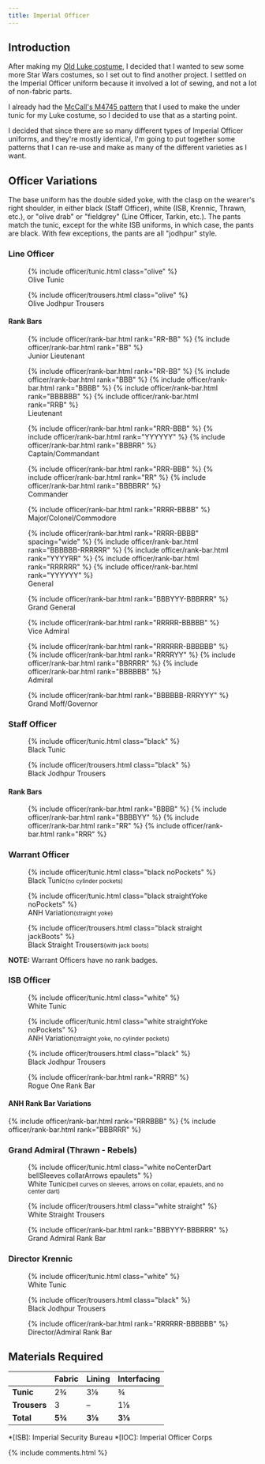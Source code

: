 ```yaml
---
title: Imperial Officer
---
```


<link rel="stylesheet" type="text/css" href="{{ '/assets/css/imperial-officer.css?v=' | append: site.github.build_revision | relative_url }}" />

## Introduction

After making my [Old Luke costume](/costuming/luke-tfa.html), I decided that I wanted to sew some more Star Wars costumes, so I set out to find another project. I settled on the Imperial Officer uniform because it involved a lot of sewing, and not a lot of non-fabric parts.

I already had the [McCall's M4745 pattern](https://mccallpattern.mccall.com/m4745) that I used to make the under tunic for my Luke costume, so I decided to use that as a starting point.

I decided that since there are so many different types of Imperial Officer uniforms, and they're mostly identical, I'm going to put together some patterns that I can re-use and make as many of the different varieties as I want.

## Officer Variations
The base uniform has the double sided yoke, with the clasp on the wearer's right shoulder, in either black (Staff Officer), white (ISB, Krennic, Thrawn, etc.), or "olive drab" or "fieldgrey" (Line Officer, Tarkin, etc.). The pants match the tunic, except for the white ISB uniforms, in which case, the pants are black. With few exceptions, the pants are all "jodhpur" style.

### Line Officer
<figure>
	{% include officer/tunic.html class="olive" %}
	<figcaption>Olive Tunic</figcaption>
</figure>
<figure>
	{% include officer/trousers.html class="olive" %}
	<figcaption>Olive Jodhpur Trousers</figcaption>
</figure>

#### Rank Bars
<figure>
	{% include officer/rank-bar.html rank="RR-BB" %}
	{% include officer/rank-bar.html rank="BB" %}
	<figcaption>Junior Lieutenant</figcaption>
</figure>
<figure>
	{% include officer/rank-bar.html rank="RR-BB" %}
	{% include officer/rank-bar.html rank="BBB" %}
	{% include officer/rank-bar.html rank="BBBB" %}
	{% include officer/rank-bar.html rank="BBBBBB" %}
	{% include officer/rank-bar.html rank="RRB" %}
	<figcaption>Lieutenant</figcaption>
</figure>
<figure>
	{% include officer/rank-bar.html rank="RRR-BBB" %}
	{% include officer/rank-bar.html rank="YYYYYY" %}
	{% include officer/rank-bar.html rank="BBBRR" %}
	<figcaption>Captain/Commandant</figcaption>
</figure>
<figure>
	{% include officer/rank-bar.html rank="RRR-BBB" %}
	{% include officer/rank-bar.html rank="RR" %}
	{% include officer/rank-bar.html rank="BBBBRR" %}
	<figcaption>Commander</figcaption>
</figure>
<figure>
	{% include officer/rank-bar.html rank="RRRR-BBBB" %}
	<figcaption>Major/Colonel/Commodore</figcaption>
</figure>
<figure>
	{% include officer/rank-bar.html rank="RRRR-BBBB" spacing="wide" %}
	{% include officer/rank-bar.html rank="BBBBBB-RRRRRR" %}
	{% include officer/rank-bar.html rank="YYYYRR" %}
	{% include officer/rank-bar.html rank="RRRRRR" %}
	{% include officer/rank-bar.html rank="YYYYYY" %}
	<figcaption>General</figcaption>
</figure>
<figure>
	{% include officer/rank-bar.html rank="BBBYYY-BBBRRR" %}
	<figcaption>Grand General</figcaption>
</figure>
<figure>
	{% include officer/rank-bar.html rank="RRRRR-BBBBB" %}
	<figcaption>Vice Admiral</figcaption>
</figure>
<figure>
	{% include officer/rank-bar.html rank="RRRRRR-BBBBBB" %}
	{% include officer/rank-bar.html rank="RRRRYY" %}
	{% include officer/rank-bar.html rank="BBRRRR" %}
	{% include officer/rank-bar.html rank="BBBBBB" %}
	<figcaption>Admiral</figcaption>
</figure>
<figure>
	{% include officer/rank-bar.html rank="BBBBBB-RRRYYY" %}
	<figcaption>Grand Moff/Governor</figcaption>
</figure>

### Staff Officer
<figure>
	{% include officer/tunic.html class="black" %}
	<figcaption>Black Tunic</figcaption>
</figure>
<figure>
	{% include officer/trousers.html class="black" %}
	<figcaption>Black Jodhpur Trousers</figcaption>
</figure>

#### Rank Bars
<figure>
	{% include officer/rank-bar.html rank="BBBB" %}
	{% include officer/rank-bar.html rank="BBBBYY" %}
	{% include officer/rank-bar.html rank="RR" %}
	{% include officer/rank-bar.html rank="RRR" %}
</figure>

### Warrant Officer
<figure>
	{% include officer/tunic.html class="black noPockets" %}
	<figcaption>Black Tunic<small>(no cylinder pockets)</small></figcaption>
</figure>
<figure>
	{% include officer/tunic.html class="black straightYoke noPockets" %}
	<figcaption>ANH Variation<small>(straight yoke)</small></figcaption>
</figure>
<figure>
	{% include officer/trousers.html class="black straight jackBoots" %}
	<figcaption>Black Straight Trousers<small>(with jack boots)</small></figcaption>
</figure>

**NOTE:** Warrant Officers have no rank badges.

### ISB Officer
<figure>
	{% include officer/tunic.html class="white" %}
	<figcaption>White Tunic</figcaption>
</figure>
<figure>
	{% include officer/tunic.html class="white straightYoke noPockets" %}
	<figcaption>ANH Variation<small>(straight yoke, no cylinder pockets)</small></figcaption>
</figure>
<figure>
	{% include officer/trousers.html class="black" %}
	<figcaption>Black Jodhpur Trousers</figcaption>
</figure>

<figure>
	{% include officer/rank-bar.html rank="RRRB" %}
	<figcaption>Rogue One Rank Bar</figcaption>
</figure>

#### ANH Rank Bar Variations
{% include officer/rank-bar.html rank="RRRBBB" %}
{% include officer/rank-bar.html rank="BBBRRR" %}

### Grand Admiral (Thrawn - Rebels)
<figure>
	{% include officer/tunic.html class="white noCenterDart bellSleeves collarArrows epaulets" %}
	<figcaption>White Tunic<small>(bell curves on sleeves, arrows on collar, epaulets, and no center dart)</small></figcaption>
</figure>
<figure>
	{% include officer/trousers.html class="white straight" %}
	<figcaption>White Straight Trousers</figcaption>
</figure>

<figure>
	{% include officer/rank-bar.html rank="BBBYYY-BBBRRR" %}
	<figcaption>Grand Admiral Rank Bar</figcaption>
</figure>

### Director Krennic
<figure>
	{% include officer/tunic.html class="white" %}
	<figcaption>White Tunic</figcaption>
</figure>
<figure>
	{% include officer/trousers.html class="black" %}
	<figcaption>Black Jodhpur Trousers</figcaption>
</figure>

<figure>
	{% include officer/rank-bar.html rank="RRRRRR-BBBBBB" %}
	<figcaption>Director/Admiral Rank Bar</figcaption>
</figure>

## Materials Required

|  | **Fabric** | **Lining** | **Interfacing** |
|---|---|---|---|
| **Tunic** | 2¾ | 3⅛ | ¾ |
| **Trousers** | 3 | – | 1⅛ |
| **Total** | **5¾** | **3⅛** | **3⅛** |

*[ISB]: Imperial Security Bureau
*[IOC]: Imperial Officer Corps

<script type="text/javascript" src="{{ '/assets/js/imperial-officer.js?v=' | append: site.github.build_revision | relative_url }}"></script>

{% include comments.html %}

